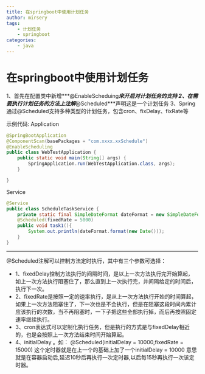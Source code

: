 ```yaml
---
title: 在springboot中使用计划任务
author: mirsery
tags: 
    - 计划任务
    - springboot
categories: 
    - java  
---
```


# 在springboot中使用计划任务

1、首先在配置类中新增***@EnableScheduing***来开启对计划任务的支持
2、在需要执行计划任务的方法上注解***@Scheduled***声明这是一个计划任务
3、Spring通过@Scheduled支持多种类型的计划任务，包含cron、fixDelay、fixRate等

示例代码:
Application
```java
@SpringBootApplication
@ComponentScan(basePackages = "com.xxxx.xxSchedule")
@EnableScheduling
public class WebTestApplication {
    public static void main(String[] args) {
        SpringApplication.run(WebTestApplication.class, args);
    }

}
```
Service
```java
@Service
public class ScheduleTaskService {
    private static final SimpleDateFormat dateFormat = new SimpleDateFormat("YYYY-MM-dd HH:mm:ss");
    @Scheduled(fixedRate = 5000)
    public void task1(){
        System.out.println(dateFormat.format(new Date()));
    }
}
```

- - - - - 

@Scheduled注解可以控制方法定时执行，其中有三个参数可选择：
- 1、fixedDelay控制方法执行的间隔时间，是以上一次方法执行完开始算起，如上一次方法执行阻塞住了，那么直到上一次执行完，并间隔给定的时间后，执行下一次。
- 2、fixedRate是按照一定的速率执行，是从上一次方法执行开始的时间算起，如果上一次方法阻塞住了，下一次也是不会执行，但是在阻塞这段时间内累计应该执行的次数，当不再阻塞时，一下子把这些全部执行掉，而后再按照固定速率继续执行。
- 3、cron表达式可以定制化执行任务，但是执行的方式是与fixedDelay相近的，也是会按照上一次方法结束时间开始算起。
- 4、initialDelay 。如： @Scheduled(initialDelay = 10000,fixedRate = 15000) 这个定时器就是在上一个的基础上加了一个initialDelay = 10000 意思就是在容器启动后,延迟10秒后再执行一次定时器,以后每15秒再执行一次该定时器。